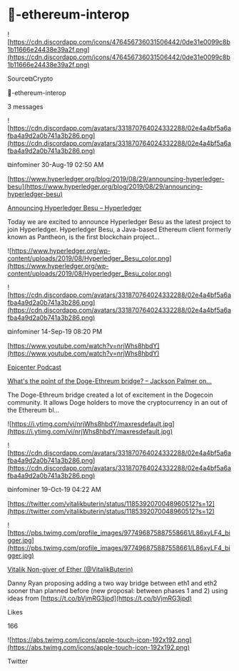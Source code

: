 # 🔀-ethereum-interop

![https://cdn.discordapp.com/icons/476456736031506442/0de31e0099c8b1b11666e24438e39a2f.png](https://cdn.discordapp.com/icons/476456736031506442/0de31e0099c8b1b11666e24438e39a2f.png)

Source⧉Crypto

🔀-ethereum-interop

3 messages

![https://cdn.discordapp.com/avatars/331870764024332288/02e4a4bf5a6afba4a9d2a0b741a3b286.png](https://cdn.discordapp.com/avatars/331870764024332288/02e4a4bf5a6afba4a9d2a0b741a3b286.png)

⧉infominer 30-Aug-19 02:50 AM

[https://www.hyperledger.org/blog/2019/08/29/announcing-hyperledger-besu](https://www.hyperledger.org/blog/2019/08/29/announcing-hyperledger-besu)

[Announcing Hyperledger Besu – Hyperledger](https://www.hyperledger.org/blog/2019/08/29/announcing-hyperledger-besu)

Today we are excited to announce Hyperledger Besu as the latest project to join Hyperledger. Hyperledger Besu, a Java-based Ethereum client formerly known as Pantheon, is the first blockchain project...

![https://www.hyperledger.org/wp-content/uploads/2019/08/Hyperledger_Besu_color.png](https://www.hyperledger.org/wp-content/uploads/2019/08/Hyperledger_Besu_color.png)

![https://cdn.discordapp.com/avatars/331870764024332288/02e4a4bf5a6afba4a9d2a0b741a3b286.png](https://cdn.discordapp.com/avatars/331870764024332288/02e4a4bf5a6afba4a9d2a0b741a3b286.png)

⧉infominer 14-Sep-19 08:20 PM

[https://www.youtube.com/watch?v=nrjWhs8hbdY](https://www.youtube.com/watch?v=nrjWhs8hbdY)

[Epicenter Podcast](https://www.youtube.com/user/epicenterbtc)

[What's the point of the Doge-Ethreum bridge? – Jackson Palmer on...](https://www.youtube.com/watch?v=nrjWhs8hbdY)

The Doge-Ethreum bridge created a lot of excitement in the Dogecoin community. It allows Doge holders to move the cryptocurrency in an out of the Ethereum bl...

![https://i.ytimg.com/vi/nrjWhs8hbdY/maxresdefault.jpg](https://i.ytimg.com/vi/nrjWhs8hbdY/maxresdefault.jpg)

![https://cdn.discordapp.com/avatars/331870764024332288/02e4a4bf5a6afba4a9d2a0b741a3b286.png](https://cdn.discordapp.com/avatars/331870764024332288/02e4a4bf5a6afba4a9d2a0b741a3b286.png)

⧉infominer 19-Oct-19 04:22 AM

[https://twitter.com/vitalikbuterin/status/1185392070048960512?s=12](https://twitter.com/vitalikbuterin/status/1185392070048960512?s=12)

![https://pbs.twimg.com/profile_images/977496875887558661/L86xyLF4_bigger.jpg](https://pbs.twimg.com/profile_images/977496875887558661/L86xyLF4_bigger.jpg)

[Vitalik Non-giver of Ether (@VitalikButerin)](https://twitter.com/VitalikButerin)

Danny Ryan proposing adding a two way bridge between eth1 and eth2 sooner than planned before (new proposal: between phases 1 and 2) using ideas from [https://t.co/bVjmRG3jpd](https://t.co/bVjmRG3jpd)

Likes

166

![https://abs.twimg.com/icons/apple-touch-icon-192x192.png](https://abs.twimg.com/icons/apple-touch-icon-192x192.png)

Twitter